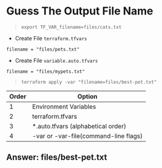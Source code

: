 # Guess The Output File Name

> `export TF_VAR_filename=files/cats.txt`

- Create File `terraform.tfvars`
```
filename = "files/pets.txt"
```

- Create File `variable.auto.tfvars`
```
filename = "files/mypets.txt"
```

> `terraform apply -var "filename=files/best-pet.txt"`


| Order | Option |
| -------- | -------- |
| 1 | Environment Variables |
| 2 | terraform.tfvars      |
| 3 | *.auto.tfvars (alphabetical order) |
| 4 | -var or -var-file(command-line flags) |


## Answer: files/best-pet.txt





